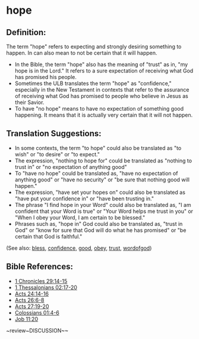 # hope #

## Definition: ##

The term "hope" refers to expecting and strongly desiring something to happen. In can also mean to not be certain that it will happen. 

* In the Bible, the term "hope" also has the meaning of "trust" as in, "my hope is in the Lord." It refers to a sure expectation of receiving what God has promised his people. 
* Sometimes the ULB translates the term "hope" as "confidence," especially in the New Testament in contexts that refer to the assurance of receiving what God has promised to people who believe in Jesus as their Savior.
* To have "no hope" means to have no expectation of something good happening. It means that it is actually very certain that it will not happen.

## Translation Suggestions: ##

* In some contexts, the term "to hope" could also be translated as "to wish" or "to desire" or "to expect."
* The expression, "nothing to hope for" could be translated as "nothing to trust in" or "no expectation of anything good"
* To "have no hope" could be translated as, "have no expectation of anything good" or "have no security" or "be sure that nothing good will happen."
* The expression, "have set your hopes on" could also be translated as "have put your confidence in" or "have been trusting in."
* The phrase "I find hope in your Word" could also be translated as, "I am confident that your Word is true" or "Your Word helps me trust in you" or "When I obey your Word, I am certain to be blessed."
* Phrases such as, "hope in" God could also be translated as, "trust in God" or "know for sure that God will do what he has promised" or "be certain that God is faithful."

(See also: [bless](../kt/bless.md), [confidence](../kt/confidence.md), [good](../kt/good.md), [obey](../other/obey.md), [trust](../kt/trust.md), [wordofgod](../kt/wordofgod.md))

## Bible References: ##

* [1 Chronicles 29:14-15](https://door43.org/en/bible/notes/1ch/29/14)
* [1 Thessalonians 02:17-20](https://door43.org/en/bible/notes/1th/02/17)
* [Acts 24:14-16](https://door43.org/en/bible/notes/act/24/14)
* [Acts 26:6-8](https://door43.org/en/bible/notes/act/26/06)
* [Acts 27:19-20](https://door43.org/en/bible/notes/act/27/19)
* [Colossians 01:4-6](https://door43.org/en/bible/notes/col/01/04)
* [Job 11:20](https://door43.org/en/bible/notes/job/11/20)

~review~DISCUSSION~~


